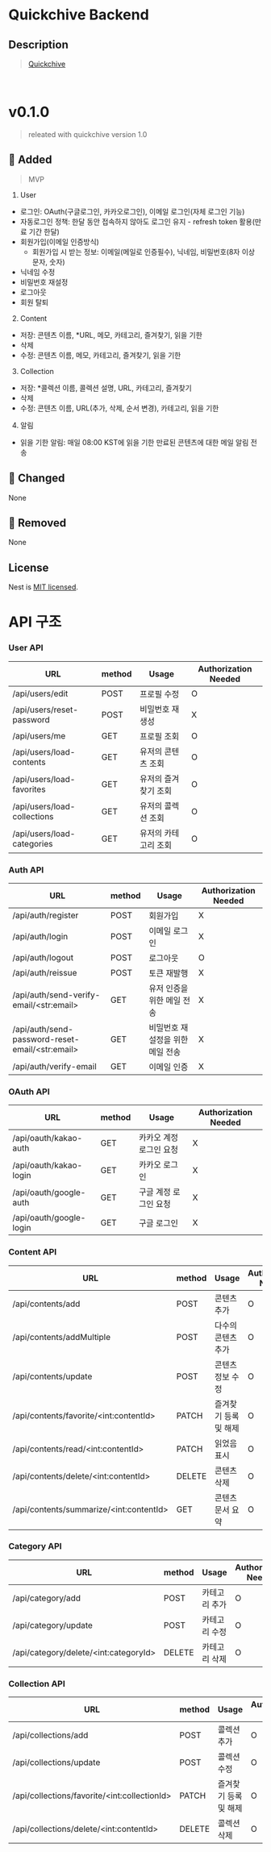 # Quickchive Backend

## Description

> [Quickchive](https://quickchive.swygbro.com/)

<br>

# v0.1.0

> releated with quickchive version 1.0

## 🚀 Added

> MVP

1. User

- 로그인: OAuth(구글로그인, 카카오로그인), 이메일 로그인(자체 로그인 기능)
- 자동로그인 정책: 한달 동안 접속하지 않아도 로그인 유지 - refresh token 활용(만료 기간 한달)
- 회원가입(이메일 인증방식)
  - 회원가입 시 받는 정보: 이메일(메일로 인증필수), 닉네임, 비밀번호(8자 이상 문자, 숫자)
- 닉네임 수정
- 비밀번호 재설정
- 로그아웃
- 회원 탈퇴

2. Content

- 저장: 콘텐츠 이름, \*URL, 메모, 카테고리, 즐겨찾기, 읽을 기한
- 삭제
- 수정: 콘텐츠 이름, 메모, 카테고리, 즐겨찾기, 읽을 기한

3. Collection

- 저장: \*콜렉션 이름, 콜렉션 설명, URL, 카테고리, 즐겨찾기
- 삭제
- 수정: 콘텐츠 이름, URL(추가, 삭제, 순서 변경), 카테고리, 읽을 기한

4. 알림

- 읽을 기한 알림: 매일 08:00 KST에 읽을 기한 만료된 콘텐츠에 대한 메일 알림 전송

## 📝 Changed

None

## :no_entry_sign: Removed

None

## License

Nest is [MIT licensed](LICENSE).

# API 구조

### User API

| URL                         | method | Usage                | Authorization Needed |
| --------------------------- | ------ | -------------------- | -------------------- |
| /api/users/edit             | POST   | 프로필 수정          | O                    |
| /api/users/reset-password   | POST   | 비밀번호 재생성      | X                    |
| /api/users/me               | GET    | 프로필 조회          | O                    |
| /api/users/load-contents    | GET    | 유저의 콘텐츠 조회   | O                    |
| /api/users/load-favorites   | GET    | 유저의 즐겨찾기 조회 | O                    |
| /api/users/load-collections | GET    | 유저의 콜렉션 조회   | O                    |
| /api/users/load-categories  | GET    | 유저의 카테고리 조회 | O                    |

### Auth API

| URL                                               | method | Usage                            | Authorization Needed |
| ------------------------------------------------- | ------ | -------------------------------- | -------------------- |
| /api/auth/register                                | POST   | 회원가입                         | X                    |
| /api/auth/login                                   | POST   | 이메일 로그인                    | X                    |
| /api/auth/logout                                  | POST   | 로그아웃                         | O                    |
| /api/auth/reissue                                 | POST   | 토큰 재발행                      | X                    |
| /api/auth/send-verify-email/\<str:email\>         | GET    | 유저 인증을 위한 메일 전송       | X                    |
| /api/auth/send-password-reset-email/\<str:email\> | GET    | 비밀번호 재설정을 위한 메일 전송 | X                    |
| /api/auth/verify-email                            | GET    | 이메일 인증                      | X                    |

### OAuth API

| URL                     | method | Usage                   | Authorization Needed |
| ----------------------- | ------ | ----------------------- | -------------------- |
| /api/oauth/kakao-auth   | GET    | 카카오 계정 로그인 요청 | X                    |
| /api/oauth/kakao-login  | GET    | 카카오 로그인           | X                    |
| /api/oauth/google-auth  | GET    | 구글 계정 로그인 요청   | X                    |
| /api/oauth/google-login | GET    | 구글 로그인             | X                    |

### Content API

| URL                                      | method | Usage                 | Authorization Needed |
| ---------------------------------------- | ------ | --------------------- | -------------------- |
| /api/contents/add                        | POST   | 콘텐츠 추가           | O                    |
| /api/contents/addMultiple                | POST   | 다수의 콘텐츠 추가    | O                    |
| /api/contents/update                     | POST   | 콘텐츠 정보 수정      | O                    |
| /api/contents/favorite/\<int:contentId>  | PATCH  | 즐겨찾기 등록 및 해제 | O                    |
| /api/contents/read/\<int:contentId>      | PATCH  | 읽었음 표시           | O                    |
| /api/contents/delete/\<int:contentId>    | DELETE | 콘텐츠 삭제           | O                    |
| /api/contents/summarize/\<int:contentId> | GET    | 콘텐츠 문서 요약      | O                    |

### Category API

| URL                                    | method | Usage         | Authorization Needed |
| -------------------------------------- | ------ | ------------- | -------------------- |
| /api/category/add                      | POST   | 카테고리 추가 | O                    |
| /api/category/update                   | POST   | 카테고리 수정 | O                    |
| /api/category/delete/\<int:categoryId> | DELETE | 카테고리 삭제 | O                    |

### Collection API

| URL                                           | method | Usage                 | Authorization Needed |
| --------------------------------------------- | ------ | --------------------- | -------------------- |
| /api/collections/add                          | POST   | 콜렉션 추가           | O                    |
| /api/collections/update                       | POST   | 콜렉션 수정           | O                    |
| /api/collections/favorite/\<int:collectionId> | PATCH  | 즐겨찾기 등록 및 해제 | O                    |
| /api/collections/delete/\<int:contentId>      | DELETE | 콜렉션 삭제           | O                    |
